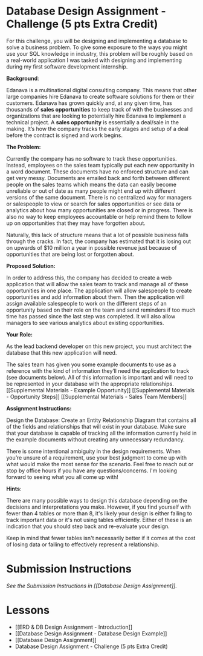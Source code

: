 # Database Design Assignment - Challenge (5 pts Extra Credit)

For this challenge, you will be designing and implementing a database to solve a business problem. To give some exposure to the ways you might use your SQL knowledge in industry, this problem will be roughly based on a real-world application I was tasked with designing and implementing during my first software development internship.

**Background**:

Edanava is a multinational digital consulting company. This means that other large companies hire Edanava to create software solutions for them or their customers. Edanava has grown quickly and, at any given time, has thousands of **sales opportunities** to keep track of with the businesses and organizations that are looking to potentially hire Edanava to implement a technical project. A **sales opportunity** is essentially a deal/sale in the making. It’s how the company tracks the early stages and setup of a deal before the contract is signed and work begins.

**The Problem:**

Currently the company has no software to track these opportunities. Instead, employees on the sales team typically put each new opportunity in a word document. These documents have no enforced structure and can get very messy. Documents are emailed back and forth between different people on the sales teams which means the data can easily become unreliable or out of date as many people might end up with different versions of the same document. There is no centralized way for managers or salespeople to view or search for sales opportunities or see data or analytics about how many opportunities are closed or in progress. There is also no way to keep employees accountable or help remind them to follow up on opportunities that they may have forgotten about.

Naturally, this lack of structure means that a lot of possible business falls through the cracks. In fact, the company has estimated that it is losing out on upwards of $10 million a year in possible revenue just because of opportunities that are being lost or forgotten about.

**Proposed Solution:**

In order to address this, the company has decided to create a web application that will allow the sales team to track and manage all of these opportunities in one place. The application will allow salespeople to create opportunities and add information about them. Then the application will assign available salespeople to work on the different steps of an opportunity based on their role on the team and send reminders if too much time has passed since the last step was completed. It will also allow managers to see various analytics about existing opportunities.

**Your Role:**

As the lead backend developer on this new project, you must architect the database that this new application will need.

The sales team has given you some example documents to use as a reference with the kind of information they’ll need the application to track (see documents below). All of this information is important and will need to be represented in your database with the appropriate relationships.
[[Supplemental Materials - Example Opportunity]]
[[Supplemental Materials - Opportunity Steps]]
[[Supplemental Materials - Sales Team Members]]

**Assignment Instructions:**

Design the Database: Create an Entity Relationship Diagram that contains all of the fields and relationships that will exist in your database. Make sure that your database is capable of tracking all the information currently held in the example documents without creating any unnecessary redundancy.

There is some intentional ambiguity in the design requirements. When you’re unsure of a requirement, use your best judgment to come up with what would make the most sense for the scenario. Feel free to reach out or stop by office hours if you have any questions/concerns. I'm looking forward to seeing what you all come up with!

**Hints**:

There are many possible ways to design this database depending on the decisions and interpretations you make. However, if you find yourself with fewer than 4 tables or more than 8, it's likely your design is either failing to track important data or it's not using tables efficiently. Either of these is an indication that you should step back and re-evaluate your design.

Keep in mind that fewer tables isn't necessarily better if it comes at the cost of losing data or failing to effectively represent a relationship.

# Submission Instructions

*See the Submission Instructions in [[Database Design Assignment]].*

# Lessons
- [[ERD & DB Design Assignment - Introduction]]
- [[Database Design Assignment - Database Design Example]]
- [[Database Design Assignment]]
- Database Design Assignment - Challenge (5 pts Extra Credit)